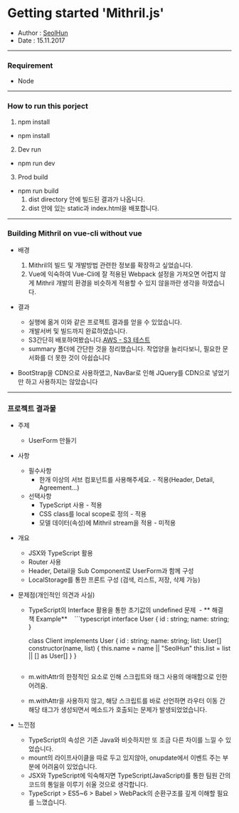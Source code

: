 # Getting started 'Mithril.js'
- Author : [SeolHun](https://github.com/SeolHun)
- Date : 15.11.2017
---
### Requirement
- Node

---
### How to run this porject
1. npm install
- npm install 

2. Dev run
- npm run dev

3. Prod build
- npm run build
  1. dist directory 안에 빌드된 결과가 나옵니다.
  2. dist 안에 있는 static과 index.html을 배포합니다.

---
### Building Mithril on vue-cli without vue
- 배경
  1. Mithril의 빌드 및 개발방법 관련한 정보를 확장하고 싶었습니다.
  2. Vue에 익숙하여 Vue-Cli에 잘 적용된 Webpack 설정을 가져오면 어렵지 않게 Mithril 개발의 환경을 비슷하게 적용할 수 있지 않을까란 생각을 하였습니다.
  
- 결과
  - 실행에 옮겨 이와 같은 프로젝트 결과를 얻을 수 있었습니다.
  - 개발서버 및 빌드까지 완료하였습니다.
  - S3간단히 배포하여봤습니다.[AWS - S3 테스트](https://s3.ap-northeast-2.amazonaws.com/hi-cord/index.html#!/)
  - summary 폴더에 간단한 것을 정리했습니다. 작업양을 늘리다보니, 필요한 문서화를 더 못한 것이 아쉽습니다

- BootStrap을 CDN으로 사용하였고, NavBar로 인해 JQuery를 CDN으로 넣었기만 하고 사용하지는 않았습니다
---
### 프로젝트 결과물
- 주제
  - UserForm 만들기
- 사항
  - 필수사항
    - 한개 이상의 서브 컴포넌트를 사용해주세요. - 적용(Header, Detail, Agreement...)
  - 선택사항
    - TypeScript 사용 - 적용
    - CSS class를 local scope로 정의 - 적용
    - 모델 데이터(속성)에 Mithril stream을 적용 - 미적용
- 개요
  - JSX와 TypeScript 활용
  - Router 사용
  - Header, Detail을 Sub Component로 UserForm과 함께 구성 
  - LocalStorage를 통한 프론트 구성 (검색, 리스트, 저장, 삭제 가능)
  
- 문제점(개인적인 의견과 사실)
  - TypeScript의 Interface 활용을 통한 초기값의 undefined 문제
  - ** 해결책 Example**
    ```typescript
    interface User {
      id : string;
      name: string;
    }

    class Client implements User {
      id : string;
      name: string;
      list: User[]
      constructor(name, list) {
        this.name = name || "SeolHun"
        this.list = list || [] as User[]
      }
    }
    ```
  - m.withAttr의 한정적인 요소로 인해 스크립트와 태그 사용의 애매함으로 인한 어려움.
  - m.withAttr을 사용하지 않고, 해당 스크립트를 바로 선언하면 라우터 이동 간 해당 태그가 생성되면서 메소드가 호출되는 문제가 발생되었었습니다.
  
- 느낀점
  - TypeScript의 속성은 기존 Java와 비슷하지만 또 조금 다른 차이를 느낄 수 있었습니다.
  - mount의 라이프사이클을 따로 두고 있지않아, onupdate에서 이벤트 주는 부분에 어려움이 있었습니다.
  - JSX와 TypeScript에 익숙해지면 TypeScript(JavaScript)를 통한 팀원 간의 코드의 통일을 이루기 쉬울 것으로 생각합니다.
  - TypeScript > ES5~6 > Babel > WebPack의 순환구조를 깊게 이해할 필요를 느꼈습니다. 

